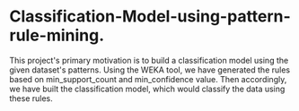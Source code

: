 # Classification-Model-using-pattern-rule-mining.
This project's primary motivation is to build a classification model using the given dataset's patterns. Using the WEKA tool, we have generated the rules based on min_support_count and min_confidence value. Then accordingly, we have built the classification model, which would classify the data using these rules.
